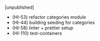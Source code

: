 [unpublished]

- (HI-53) refactor categories module
- (HI-44) building seeding for categories
- (HI-58) linter + prettier setup
- (HI-110) test-containers
